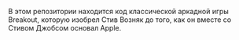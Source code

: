 В этом репозитории находится код классической аркадной игры Breakout, которую изобрел Стив Возняк до того, как он вместе со Стивом Джобсом основал Apple.